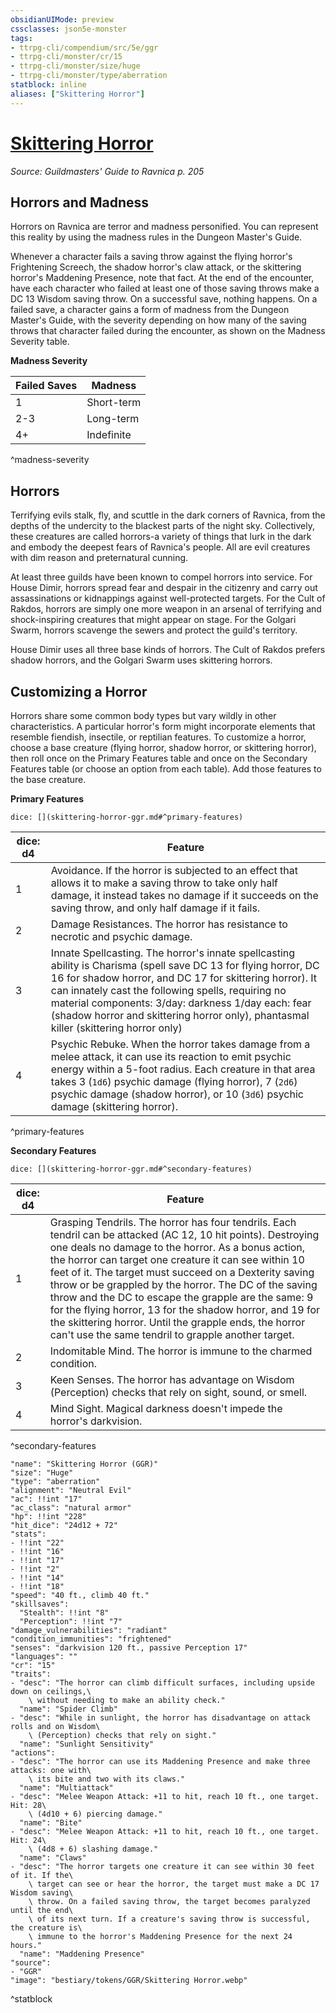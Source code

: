 ```yaml
---
obsidianUIMode: preview
cssclasses: json5e-monster
tags:
- ttrpg-cli/compendium/src/5e/ggr
- ttrpg-cli/monster/cr/15
- ttrpg-cli/monster/size/huge
- ttrpg-cli/monster/type/aberration
statblock: inline
aliases: ["Skittering Horror"]
---
```

# [Skittering Horror](3-Compendium\CLI\bestiary\aberration/skittering-horror-ggr.md)
*Source: Guildmasters' Guide to Ravnica p. 205*  

## Horrors and Madness

Horrors on Ravnica are terror and madness personified. You can represent this reality by using the madness rules in the Dungeon Master's Guide.

Whenever a character fails a saving throw against the flying horror's Frightening Screech, the shadow horror's claw attack, or the skittering horror's Maddening Presence, note that fact. At the end of the encounter, have each character who failed at least one of those saving throws make a DC 13 Wisdom saving throw. On a successful save, nothing happens. On a failed save, a character gains a form of madness from the Dungeon Master's Guide, with the severity depending on how many of the saving throws that character failed during the encounter, as shown on the Madness Severity table.

**Madness Severity**

| Failed Saves | Madness |
|--------------|---------|
| 1 | Short-term |
| 2-3 | Long-term |
| 4+ | Indefinite |
^madness-severity

## Horrors

Terrifying evils stalk, fly, and scuttle in the dark corners of Ravnica, from the depths of the undercity to the blackest parts of the night sky. Collectively, these creatures are called horrors-a variety of things that lurk in the dark and embody the deepest fears of Ravnica's people. All are evil creatures with dim reason and preternatural cunning.

At least three guilds have been known to compel horrors into service. For House Dimir, horrors spread fear and despair in the citizenry and carry out assassinations or kidnappings against well-protected targets. For the Cult of Rakdos, horrors are simply one more weapon in an arsenal of terrifying and shock-inspiring creatures that might appear on stage. For the Golgari Swarm, horrors scavenge the sewers and protect the guild's territory.

House Dimir uses all three base kinds of horrors. The Cult of Rakdos prefers shadow horrors, and the Golgari Swarm uses skittering horrors.

## Customizing a Horror

Horrors share some common body types but vary wildly in other characteristics. A particular horror's form might incorporate elements that resemble fiendish, insectile, or reptilian features. To customize a horror, choose a base creature (flying horror, shadow horror, or skittering horror), then roll once on the Primary Features table and once on the Secondary Features table (or choose an option from each table). Add those features to the base creature.

**Primary Features**

`dice: [](skittering-horror-ggr.md#^primary-features)`

| dice: d4 | Feature |
|----------|---------|
| 1 | Avoidance. If the horror is subjected to an effect that allows it to make a saving throw to take only half damage, it instead takes no damage if it succeeds on the saving throw, and only half damage if it fails. |
| 2 | Damage Resistances. The horror has resistance to necrotic and psychic damage. |
| 3 | Innate Spellcasting. The horror's innate spellcasting ability is Charisma (spell save DC 13 for flying horror, DC 16 for shadow horror, and DC 17 for skittering horror). It can innately cast the following spells, requiring no material components: 3/day: darkness 1/day each: fear (shadow horror and skittering horror only), phantasmal killer (skittering horror only) |
| 4 | Psychic Rebuke. When the horror takes damage from a melee attack, it can use its reaction to emit psychic energy within a 5-foot radius. Each creature in that area takes 3 (`1d6`) psychic damage (flying horror), 7 (`2d6`) psychic damage (shadow horror), or 10 (`3d6`) psychic damage (skittering horror). |
^primary-features

**Secondary Features**

`dice: [](skittering-horror-ggr.md#^secondary-features)`

| dice: d4 | Feature |
|----------|---------|
| 1 | Grasping Tendrils. The horror has four tendrils. Each tendril can be attacked (AC 12, 10 hit points). Destroying one deals no damage to the horror. As a bonus action, the horror can target one creature it can see within 10 feet of it. The target must succeed on a Dexterity saving throw or be grappled by the horror. The DC of the saving throw and the DC to escape the grapple are the same: 9 for the flying horror, 13 for the shadow horror, and 19 for the skittering horror. Until the grapple ends, the horror can't use the same tendril to grapple another target. |
| 2 | Indomitable Mind. The horror is immune to the charmed condition. |
| 3 | Keen Senses. The horror has advantage on Wisdom (Perception) checks that rely on sight, sound, or smell. |
| 4 | Mind Sight. Magical darkness doesn't impede the horror's darkvision. |
^secondary-features

```statblock
"name": "Skittering Horror (GGR)"
"size": "Huge"
"type": "aberration"
"alignment": "Neutral Evil"
"ac": !!int "17"
"ac_class": "natural armor"
"hp": !!int "228"
"hit_dice": "24d12 + 72"
"stats":
- !!int "22"
- !!int "16"
- !!int "17"
- !!int "2"
- !!int "14"
- !!int "18"
"speed": "40 ft., climb 40 ft."
"skillsaves":
  "Stealth": !!int "8"
  "Perception": !!int "7"
"damage_vulnerabilities": "radiant"
"condition_immunities": "frightened"
"senses": "darkvision 120 ft., passive Perception 17"
"languages": ""
"cr": "15"
"traits":
- "desc": "The horror can climb difficult surfaces, including upside down on ceilings,\
    \ without needing to make an ability check."
  "name": "Spider Climb"
- "desc": "While in sunlight, the horror has disadvantage on attack rolls and on Wisdom\
    \ (Perception) checks that rely on sight."
  "name": "Sunlight Sensitivity"
"actions":
- "desc": "The horror can use its Maddening Presence and make three attacks: one with\
    \ its bite and two with its claws."
  "name": "Multiattack"
- "desc": "Melee Weapon Attack: +11 to hit, reach 10 ft., one target. Hit: 28\
    \ (4d10 + 6) piercing damage."
  "name": "Bite"
- "desc": "Melee Weapon Attack: +11 to hit, reach 10 ft., one target. Hit: 24\
    \ (4d8 + 6) slashing damage."
  "name": "Claws"
- "desc": "The horror targets one creature it can see within 30 feet of it. If the\
    \ target can see or hear the horror, the target must make a DC 17 Wisdom saving\
    \ throw. On a failed saving throw, the target becomes paralyzed until the end\
    \ of its next turn. If a creature's saving throw is successful, the creature is\
    \ immune to the horror's Maddening Presence for the next 24 hours."
  "name": "Maddening Presence"
"source":
- "GGR"
"image": "bestiary/tokens/GGR/Skittering Horror.webp"
```
^statblock